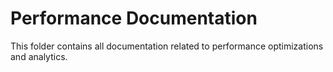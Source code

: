 # Performance Documentation

This folder contains all documentation related to performance optimizations and analytics.
